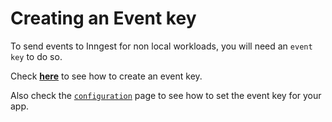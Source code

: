 # Creating an Event key

To send events to Inngest for non local workloads, you will need an `event key` to do so.

Check **[here][inngest]** to see how to create an event key.

Also check the [`configuration`][config] page to see how to set the event key for your app.

[inngest]: https://www.inngest.com/docs/events/creating-an-event-key?ref=elixir-sdk
[config]: config.html
